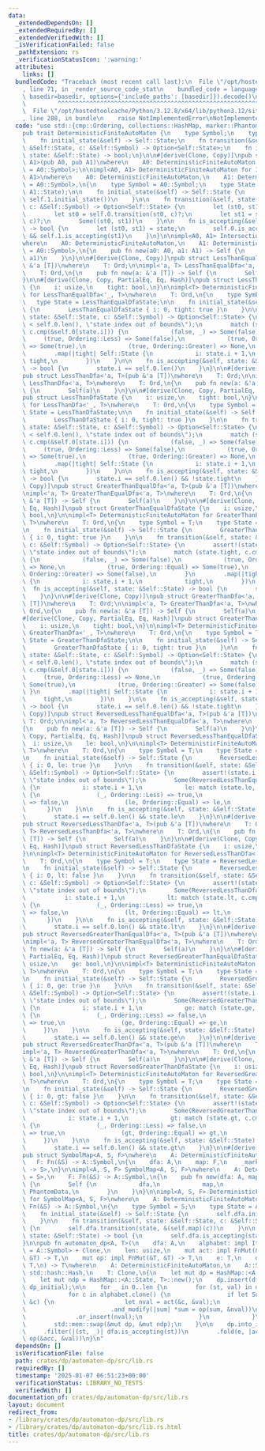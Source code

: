```yaml
---
data:
  _extendedDependsOn: []
  _extendedRequiredBy: []
  _extendedVerifiedWith: []
  _isVerificationFailed: false
  _pathExtension: rs
  _verificationStatusIcon: ':warning:'
  attributes:
    links: []
  bundledCode: "Traceback (most recent call last):\n  File \"/opt/hostedtoolcache/Python/3.12.8/x64/lib/python3.12/site-packages/onlinejudge_verify/documentation/build.py\"\
    , line 71, in _render_source_code_stat\n    bundled_code = language.bundle(stat.path,\
    \ basedir=basedir, options={'include_paths': [basedir]}).decode()\n          \
    \         ^^^^^^^^^^^^^^^^^^^^^^^^^^^^^^^^^^^^^^^^^^^^^^^^^^^^^^^^^^^^^^^^^^^^^^^^^^^^^^^^^\n\
    \  File \"/opt/hostedtoolcache/Python/3.12.8/x64/lib/python3.12/site-packages/onlinejudge_verify/languages/rust.py\"\
    , line 288, in bundle\n    raise NotImplementedError\nNotImplementedError\n"
  code: "use std::{cmp::Ordering, collections::HashMap, marker::PhantomData};\n\n\
    pub trait DeterministicFiniteAutoMaton {\n    type Symbol;\n    type State;\n\n\
    \    fn initial_state(&self) -> Self::State;\n    fn transition(&self, state:\
    \ &Self::State, c: &Self::Symbol) -> Option<Self::State>;\n    fn is_accepting(&self,\
    \ state: &Self::State) -> bool;\n}\n\n#[derive(Clone, Copy)]\npub struct Intersection<A0,\
    \ A1>(pub A0, pub A1)\nwhere\n    A0: DeterministicFiniteAutoMaton,\n    A1: DeterministicFiniteAutoMaton<Symbol\
    \ = A0::Symbol>;\n\nimpl<A0, A1> DeterministicFiniteAutoMaton for Intersection<A0,\
    \ A1>\nwhere\n    A0: DeterministicFiniteAutoMaton,\n    A1: DeterministicFiniteAutoMaton<Symbol\
    \ = A0::Symbol>,\n{\n    type Symbol = A0::Symbol;\n    type State = (A0::State,\
    \ A1::State);\n\n    fn initial_state(&self) -> Self::State {\n        (self.0.initial_state(),\
    \ self.1.initial_state())\n    }\n\n    fn transition(&self, state: &Self::State,\
    \ c: &Self::Symbol) -> Option<Self::State> {\n        let (st0, st1) = state;\n\
    \        let st0 = self.0.transition(st0, c)?;\n        let st1 = self.1.transition(st1,\
    \ c)?;\n        Some((st0, st1))\n    }\n\n    fn is_accepting(&self, state: &Self::State)\
    \ -> bool {\n        let (st0, st1) = state;\n        self.0.is_accepting(st0)\
    \ && self.1.is_accepting(st1)\n    }\n}\n\nimpl<A0, A1> Intersection<A0, A1>\n\
    where\n    A0: DeterministicFiniteAutoMaton,\n    A1: DeterministicFiniteAutoMaton<Symbol\
    \ = A0::Symbol>,\n{\n    pub fn new(a0: A0, a1: A1) -> Self {\n        Self(a0,\
    \ a1)\n    }\n}\n\n#[derive(Clone, Copy)]\npub struct LessThanEqualDfa<'a, T>(pub\
    \ &'a [T])\nwhere\n    T: Ord;\n\nimpl<'a, T> LessThanEqualDfa<'a, T>\nwhere\n\
    \    T: Ord,\n{\n    pub fn new(a: &'a [T]) -> Self {\n        Self(a)\n    }\n\
    }\n\n#[derive(Clone, Copy, PartialEq, Eq, Hash)]\npub struct LessThanEqualDfaState\
    \ {\n    i: usize,\n    tight: bool,\n}\n\nimpl<T> DeterministicFiniteAutoMaton\
    \ for LessThanEqualDfa<'_, T>\nwhere\n    T: Ord,\n{\n    type Symbol = T;\n \
    \   type State = LessThanEqualDfaState;\n\n    fn initial_state(&self) -> Self::State\
    \ {\n        LessThanEqualDfaState { i: 0, tight: true }\n    }\n\n    fn transition(&self,\
    \ state: &Self::State, c: &Self::Symbol) -> Option<Self::State> {\n        assert!(state.i\
    \ < self.0.len(), \"state index out of bounds\");\n        match (state.tight,\
    \ c.cmp(&self.0[state.i])) {\n            (false, _) => Some(false),\n       \
    \     (true, Ordering::Less) => Some(false),\n            (true, Ordering::Equal)\
    \ => Some(true),\n            (true, Ordering::Greater) => None,\n        }\n\
    \        .map(|tight| Self::State {\n            i: state.i + 1,\n           \
    \ tight,\n        })\n    }\n\n    fn is_accepting(&self, state: &Self::State)\
    \ -> bool {\n        state.i == self.0.len()\n    }\n}\n\n#[derive(Clone, Copy)]\n\
    pub struct LessThanDfa<'a, T>(pub &'a [T])\nwhere\n    T: Ord;\n\nimpl<'a, T>\
    \ LessThanDfa<'a, T>\nwhere\n    T: Ord,\n{\n    pub fn new(a: &'a [T]) -> Self\
    \ {\n        Self(a)\n    }\n}\n\n#[derive(Clone, Copy, PartialEq, Eq, Hash)]\n\
    pub struct LessThanDfaState {\n    i: usize,\n    tight: bool,\n}\n\nimpl<T> DeterministicFiniteAutoMaton\
    \ for LessThanDfa<'_, T>\nwhere\n    T: Ord,\n{\n    type Symbol = T;\n    type\
    \ State = LessThanDfaState;\n\n    fn initial_state(&self) -> Self::State {\n\
    \        LessThanDfaState { i: 0, tight: true }\n    }\n\n    fn transition(&self,\
    \ state: &Self::State, c: &Self::Symbol) -> Option<Self::State> {\n        assert!(state.i\
    \ < self.0.len(), \"state index out of bounds\");\n        match (state.tight,\
    \ c.cmp(&self.0[state.i])) {\n            (false, _) => Some(false),\n       \
    \     (true, Ordering::Less) => Some(false),\n            (true, Ordering::Equal)\
    \ => Some(true),\n            (true, Ordering::Greater) => None,\n        }\n\
    \        .map(|tight| Self::State {\n            i: state.i + 1,\n           \
    \ tight,\n        })\n    }\n\n    fn is_accepting(&self, state: &Self::State)\
    \ -> bool {\n        state.i == self.0.len() && !state.tight\n    }\n}\n\n#[derive(Clone,\
    \ Copy)]\npub struct GreaterThanEqualDfa<'a, T>(pub &'a [T])\nwhere\n    T: Ord;\n\
    \nimpl<'a, T> GreaterThanEqualDfa<'a, T>\nwhere\n    T: Ord,\n{\n    pub fn new(a:\
    \ &'a [T]) -> Self {\n        Self(a)\n    }\n}\n\n#[derive(Clone, Copy, PartialEq,\
    \ Eq, Hash)]\npub struct GreaterThanEqualDfaState {\n    i: usize,\n    tight:\
    \ bool,\n}\n\nimpl<T> DeterministicFiniteAutoMaton for GreaterThanEqualDfa<'_,\
    \ T>\nwhere\n    T: Ord,\n{\n    type Symbol = T;\n    type State = GreaterThanEqualDfaState;\n\
    \n    fn initial_state(&self) -> Self::State {\n        GreaterThanEqualDfaState\
    \ { i: 0, tight: true }\n    }\n\n    fn transition(&self, state: &Self::State,\
    \ c: &Self::Symbol) -> Option<Self::State> {\n        assert!(state.i < self.0.len(),\
    \ \"state index out of bounds\");\n        match (state.tight, c.cmp(&self.0[state.i]))\
    \ {\n            (false, _) => Some(false),\n            (true, Ordering::Less)\
    \ => None,\n            (true, Ordering::Equal) => Some(true),\n            (true,\
    \ Ordering::Greater) => Some(false),\n        }\n        .map(|tight| Self::State\
    \ {\n            i: state.i + 1,\n            tight,\n        })\n    }\n\n  \
    \  fn is_accepting(&self, state: &Self::State) -> bool {\n        state.i == self.0.len()\n\
    \    }\n}\n\n#[derive(Clone, Copy)]\npub struct GreaterThanDfa<'a, T>(pub &'a\
    \ [T])\nwhere\n    T: Ord;\n\nimpl<'a, T> GreaterThanDfa<'a, T>\nwhere\n    T:\
    \ Ord,\n{\n    pub fn new(a: &'a [T]) -> Self {\n        Self(a)\n    }\n}\n\n\
    #[derive(Clone, Copy, PartialEq, Eq, Hash)]\npub struct GreaterThanDfaState {\n\
    \    i: usize,\n    tight: bool,\n}\n\nimpl<T> DeterministicFiniteAutoMaton for\
    \ GreaterThanDfa<'_, T>\nwhere\n    T: Ord,\n{\n    type Symbol = T;\n    type\
    \ State = GreaterThanDfaState;\n\n    fn initial_state(&self) -> Self::State {\n\
    \        GreaterThanDfaState { i: 0, tight: true }\n    }\n\n    fn transition(&self,\
    \ state: &Self::State, c: &Self::Symbol) -> Option<Self::State> {\n        assert!(state.i\
    \ < self.0.len(), \"state index out of bounds\");\n        match (state.tight,\
    \ c.cmp(&self.0[state.i])) {\n            (false, _) => Some(false),\n       \
    \     (true, Ordering::Less) => None,\n            (true, Ordering::Equal) =>\
    \ Some(true),\n            (true, Ordering::Greater) => Some(false),\n       \
    \ }\n        .map(|tight| Self::State {\n            i: state.i + 1,\n       \
    \     tight,\n        })\n    }\n\n    fn is_accepting(&self, state: &Self::State)\
    \ -> bool {\n        state.i == self.0.len() && !state.tight\n    }\n}\n\n#[derive(Clone,\
    \ Copy)]\npub struct ReversedLessThanEqualDfa<'a, T>(pub &'a [T])\nwhere\n   \
    \ T: Ord;\n\nimpl<'a, T> ReversedLessThanEqualDfa<'a, T>\nwhere\n    T: Ord,\n\
    {\n    pub fn new(a: &'a [T]) -> Self {\n        Self(a)\n    }\n}\n\n#[derive(Clone,\
    \ Copy, PartialEq, Eq, Hash)]\npub struct ReversedLessThanEqualDfaState {\n  \
    \  i: usize,\n    le: bool,\n}\n\nimpl<T> DeterministicFiniteAutoMaton for ReversedLessThanEqualDfa<'_,\
    \ T>\nwhere\n    T: Ord,\n{\n    type Symbol = T;\n    type State = ReversedLessThanEqualDfaState;\n\
    \n    fn initial_state(&self) -> Self::State {\n        ReversedLessThanEqualDfaState\
    \ { i: 0, le: true }\n    }\n\n    fn transition(&self, state: &Self::State, c:\
    \ &Self::Symbol) -> Option<Self::State> {\n        assert!(state.i < self.0.len(),\
    \ \"state index out of bounds\");\n        Some(ReversedLessThanEqualDfaState\
    \ {\n            i: state.i + 1,\n            le: match (state.le, c.cmp(&self.0[state.i]))\
    \ {\n                (_, Ordering::Less) => true,\n                (_, Ordering::Greater)\
    \ => false,\n                (le, Ordering::Equal) => le,\n            },\n  \
    \      })\n    }\n\n    fn is_accepting(&self, state: &Self::State) -> bool {\n\
    \        state.i == self.0.len() && state.le\n    }\n}\n\n#[derive(Clone, Copy)]\n\
    pub struct ReversedLessThanDfa<'a, T>(pub &'a [T])\nwhere\n    T: Ord;\n\nimpl<'a,\
    \ T> ReversedLessThanDfa<'a, T>\nwhere\n    T: Ord,\n{\n    pub fn new(a: &'a\
    \ [T]) -> Self {\n        Self(a)\n    }\n}\n\n#[derive(Clone, Copy, PartialEq,\
    \ Eq, Hash)]\npub struct ReversedLessThanDfaState {\n    i: usize,\n    lt: bool,\n\
    }\n\nimpl<T> DeterministicFiniteAutoMaton for ReversedLessThanDfa<'_, T>\nwhere\n\
    \    T: Ord,\n{\n    type Symbol = T;\n    type State = ReversedLessThanDfaState;\n\
    \n    fn initial_state(&self) -> Self::State {\n        ReversedLessThanDfaState\
    \ { i: 0, lt: false }\n    }\n\n    fn transition(&self, state: &Self::State,\
    \ c: &Self::Symbol) -> Option<Self::State> {\n        assert!(state.i < self.0.len(),\
    \ \"state index out of bounds\");\n        Some(ReversedLessThanDfaState {\n \
    \           i: state.i + 1,\n            lt: match (state.lt, c.cmp(&self.0[state.i]))\
    \ {\n                (_, Ordering::Less) => true,\n                (_, Ordering::Greater)\
    \ => false,\n                (lt, Ordering::Equal) => lt,\n            },\n  \
    \      })\n    }\n\n    fn is_accepting(&self, state: &Self::State) -> bool {\n\
    \        state.i == self.0.len() && state.lt\n    }\n}\n\n#[derive(Clone, Copy)]\n\
    pub struct ReversedGreaterThanEqualDfa<'a, T>(pub &'a [T])\nwhere\n    T: Ord;\n\
    \nimpl<'a, T> ReversedGreaterThanEqualDfa<'a, T>\nwhere\n    T: Ord,\n{\n    pub\
    \ fn new(a: &'a [T]) -> Self {\n        Self(a)\n    }\n}\n\n#[derive(Clone, Copy,\
    \ PartialEq, Eq, Hash)]\npub struct ReversedGreaterThanEqualDfaState {\n    i:\
    \ usize,\n    ge: bool,\n}\n\nimpl<T> DeterministicFiniteAutoMaton for ReversedGreaterThanEqualDfa<'_,\
    \ T>\nwhere\n    T: Ord,\n{\n    type Symbol = T;\n    type State = ReversedGreaterThanEqualDfaState;\n\
    \n    fn initial_state(&self) -> Self::State {\n        ReversedGreaterThanEqualDfaState\
    \ { i: 0, ge: true }\n    }\n\n    fn transition(&self, state: &Self::State, c:\
    \ &Self::Symbol) -> Option<Self::State> {\n        assert!(state.i < self.0.len(),\
    \ \"state index out of bounds\");\n        Some(ReversedGreaterThanEqualDfaState\
    \ {\n            i: state.i + 1,\n            ge: match (state.ge, c.cmp(&self.0[state.i]))\
    \ {\n                (_, Ordering::Less) => false,\n                (_, Ordering::Greater)\
    \ => true,\n                (ge, Ordering::Equal) => ge,\n            },\n   \
    \     })\n    }\n\n    fn is_accepting(&self, state: &Self::State) -> bool {\n\
    \        state.i == self.0.len() && state.ge\n    }\n}\n\n#[derive(Clone, Copy)]\n\
    pub struct ReversedGreaterThanDfa<'a, T>(pub &'a [T])\nwhere\n    T: Ord;\n\n\
    impl<'a, T> ReversedGreaterThanDfa<'a, T>\nwhere\n    T: Ord,\n{\n    pub fn new(a:\
    \ &'a [T]) -> Self {\n        Self(a)\n    }\n}\n\n#[derive(Clone, Copy, PartialEq,\
    \ Eq, Hash)]\npub struct ReversedGreaterThanDfaState {\n    i: usize,\n    gt:\
    \ bool,\n}\n\nimpl<T> DeterministicFiniteAutoMaton for ReversedGreaterThanDfa<'_,\
    \ T>\nwhere\n    T: Ord,\n{\n    type Symbol = T;\n    type State = ReversedGreaterThanDfaState;\n\
    \n    fn initial_state(&self) -> Self::State {\n        ReversedGreaterThanDfaState\
    \ { i: 0, gt: false }\n    }\n\n    fn transition(&self, state: &Self::State,\
    \ c: &Self::Symbol) -> Option<Self::State> {\n        assert!(state.i < self.0.len(),\
    \ \"state index out of bounds\");\n        Some(ReversedGreaterThanDfaState {\n\
    \            i: state.i + 1,\n            gt: match (state.gt, c.cmp(&self.0[state.i]))\
    \ {\n                (_, Ordering::Less) => false,\n                (_, Ordering::Greater)\
    \ => true,\n                (gt, Ordering::Equal) => gt,\n            },\n   \
    \     })\n    }\n\n    fn is_accepting(&self, state: &Self::State) -> bool {\n\
    \        state.i == self.0.len() && state.gt\n    }\n}\n\n#[derive(Clone, Copy)]\n\
    pub struct SymbolMap<A, S, F>\nwhere\n    A: DeterministicFiniteAutoMaton,\n \
    \   F: Fn(&S) -> A::Symbol,\n{\n    dfa: A,\n    map: F,\n    _marker: PhantomData<fn()\
    \ -> S>,\n}\n\nimpl<A, S, F> SymbolMap<A, S, F>\nwhere\n    A: DeterministicFiniteAutoMaton<Symbol\
    \ = S>,\n    F: Fn(&S) -> A::Symbol,\n{\n    pub fn new(dfa: A, map: F) -> Self\
    \ {\n        Self {\n            dfa,\n            map,\n            _marker:\
    \ PhantomData,\n        }\n    }\n}\n\nimpl<A, S, F> DeterministicFiniteAutoMaton\
    \ for SymbolMap<A, S, F>\nwhere\n    A: DeterministicFiniteAutoMaton,\n    F:\
    \ Fn(&S) -> A::Symbol,\n{\n    type Symbol = S;\n    type State = A::State;\n\n\
    \    fn initial_state(&self) -> Self::State {\n        self.dfa.initial_state()\n\
    \    }\n\n    fn transition(&self, state: &Self::State, c: &Self::Symbol) -> Option<Self::State>\
    \ {\n        self.dfa.transition(state, &(self.map)(c))\n    }\n\n    fn is_accepting(&self,\
    \ state: &Self::State) -> bool {\n        self.dfa.is_accepting(state)\n    }\n\
    }\n\npub fn automaton_dp<A, T>(\n    dfa: A,\n    alphabet: impl Iterator<Item\
    \ = A::Symbol> + Clone,\n    len: usize,\n    mut act: impl FnMut(&A::Symbol,\
    \ &T) -> T,\n    mut op: impl FnMut(&T, &T) -> T,\n    e: T,\n    dp_initial:\
    \ T,\n) -> T\nwhere\n    A: DeterministicFiniteAutoMaton,\n    A::State: Eq +\
    \ std::hash::Hash,\n    T: Clone,\n{\n    let mut dp = HashMap::<A::State, T>::new();\n\
    \    let mut ndp = HashMap::<A::State, T>::new();\n    dp.insert(dfa.initial_state(),\
    \ dp_initial);\n\n    for _ in 0..len {\n        for (st, val) in dp.drain() {\n\
    \            for c in alphabet.clone() {\n                if let Some(nst) = dfa.transition(&st,\
    \ &c) {\n                    let nval = act(&c, &val);\n                    ndp.entry(nst)\n\
    \                        .and_modify(|sum| *sum = op(sum, &nval))\n          \
    \              .or_insert(nval);\n                }\n            }\n        }\n\
    \        std::mem::swap(&mut dp, &mut ndp);\n    }\n\n    dp.into_iter()\n   \
    \     .filter(|(st, _)| dfa.is_accepting(st))\n        .fold(e, |acc, (_, val)|\
    \ op(&acc, &val))\n}\n"
  dependsOn: []
  isVerificationFile: false
  path: crates/dp/automaton-dp/src/lib.rs
  requiredBy: []
  timestamp: '2025-01-07 06:51:23+00:00'
  verificationStatus: LIBRARY_NO_TESTS
  verifiedWith: []
documentation_of: crates/dp/automaton-dp/src/lib.rs
layout: document
redirect_from:
- /library/crates/dp/automaton-dp/src/lib.rs
- /library/crates/dp/automaton-dp/src/lib.rs.html
title: crates/dp/automaton-dp/src/lib.rs
---
```

